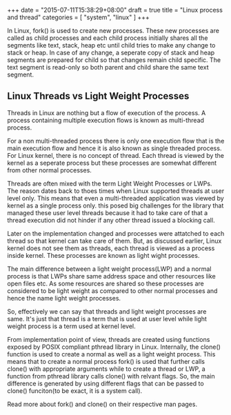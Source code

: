 +++
date = "2015-07-11T15:38:29+08:00"
draft = true
title = "Linux process and thread"
categories = [
    "system", "linux"
]
+++

In Linux, fork() is used to create new processes. These new processes are called as child processes and each child process initially shares all the segments like text, stack, heap etc until child tries to make any change to stack or heap. In case of any change, a seperate copy of stack and heap segments are prepared for child so that changes remain child specific. The text segment is read-only so both parent and child share the same text segment.<!--more-->

## Linux Threads vs Light Weight Processes
Threads in Linux are nothing but a flow of execution of the process. A process containing multiple execution flows is known as multi-thread process.

For a non multi-threaded process there is only one execution flow that is the main execution flow and hence it is also known as single threaded process. For Linux kernel, there is no concept of thread. Each thread is viewed by the kernel as a seperate process but these processes are somewhat different from other normal processes.

Threads are often mixed with the term Light Weight Processes or LWPs. The reason dates back to thoes times when Linux supported threads at user level only. This means that even a multi-threaded application was viewed by kernel as a single process only. this posed big challenges for the library that managed these user level threads because it had to take care of that a thread execution did not hinder if any other thread issued a blocking call.

Later on the implementation changed and processes were attatched to each thread so that kernel can take care of them. But, as discussed earlier, Linux kernel does not see them as threads, each thread is viewed as a process inside kernel. These processes are known as light wight processes.

The main difference between a light weight process(LWP) and a normal process is that LWPs share same address space and other resources like open files etc. As some resources are shared so these processes are considered to be light weight as compared to other normal processes and hence the name light weight processes.

So, effectively we can say that threads and light weight processes are same. It's just that thread is a term that is used at user level while light weight process is a term used at kernel level.

From implementation point of view, threads are created using functions exposed by POSIX compliant pthread library in Linux. Internally, the clone() function is used to create a normal as well as a light weight process. This means that to create a normal process fork() is used that further calls clone() with appropriate arguments while to create a thread or LWP, a function from pthread library calls clone() with relvant flags. So, the main difference is generated by using different flags that can be passed to clone() funciton(to be exact, it is a system call).

Read more about fork() and clone() on their respective man pages.
